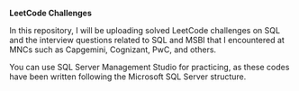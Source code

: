 **LeetCode Challenges**

In this repository, I will be uploading solved LeetCode challenges on SQL and the interview questions related to SQL and MSBI that I encountered at MNCs such as Capgemini, Cognizant, PwC, and others.

You can use SQL Server Management Studio for practicing, as these codes have been written following the Microsoft SQL Server structure.
